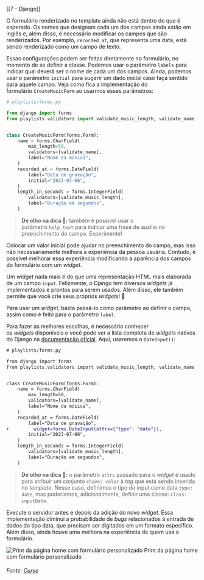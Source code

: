 [[7 - Django]]

O formulário renderizado no template ainda não está dentro do que é esperado. Os nomes que designam cada um dos campos ainda estão em inglês e, além disso, é necessário modificar os campos que são renderizados. Por exemplo, `recorded_at`, que representa uma data, está sendo renderizado como um campo de texto.

Essas configurações podem ser feitas diretamente no formulário, no momento de se definir a classe. Podemos usar o parâmetro `labels` para indicar qual deverá ser o nome de cada um dos campos. Ainda, podemos usar o parâmetro `initial` para sugerir um dado inicial caso faça sentido para aquele campo. Veja como fica a implementação do formulário `CreateMusicForm` ao usarmos esses parâmetros:

```python
# playlists/forms.py

from django import forms
from playlists.validators import validate_music_length, validate_name


class CreateMusicForm(forms.Form):
    name = forms.CharField(
        max_length=50,
        validators=[validate_name],
        label="Nome da música",
    )
    recorded_at = forms.DateField(
        label="Data de gravação",
        initial="2023-07-06",
    )
    length_in_seconds = forms.IntegerField(
        validators=[validate_music_length],
        label="Duração em segundos",
    )
```

> **De olho na dica 👀:** também é possível usar o parâmetro `help_text` para indicar uma frase de auxílio no preenchimento do campo. Experimente!

Colocar um valor inicial pode ajudar no preenchimento do campo, mas isso não necessariamente melhora a experiência da pessoa usuária. Contudo, é possível melhorar essa experiência modificando a aparência dos campos do formulário com um _widget_.

Um _widget_ nada mais é do que uma representação HTML mais elaborada de um campo `input`. Felizmente, o Django tem diversos _widgets_ já implementados e prontos para serem usados. Além disso, ele também permite que você crie seus próprios _widgets_! 🤯

Para usar um _widget_, basta passá-lo como parâmetro ao definir o campo, assim como é feito para o parâmetro `label`.

Para fazer as melhores escolhas, é necessário conhecer os _widgets_ disponíveis e você pode ver a lista completa de _widgets_ nativos do Django na [documentação oficial](https://docs.djangoproject.com/en/4.2/ref/forms/widgets/#built-in-widgets). Aqui, usaremos o `DateInput()`:

```diff
# playlists/forms.py

from django import forms
from playlists.validators import validate_music_length, validate_name


class CreateMusicForm(forms.Form):
    name = forms.CharField(
        max_length=50,
        validators=[validate_name],
        label="Nome da música",
    )
    recorded_at = forms.DateField(
        label="Data de gravação",
+         widget=forms.DateInput(attrs={"type": "date"}),
        initial="2023-07-06",
    )
    length_in_seconds = forms.IntegerField(
        validators=[validate_music_length],
        label="Duração em segundos",
    )
```

> **De olho na dica 👀:** o parâmetro `attrs` passado para o _widget_ é usado para atribuir um conjunto `chave: valor` à _tag_ que está sendo inserida no _template_. Nesse caso, definimos o tipo do input como data `type: date`, mas poderíamos, adicionalmente, definir uma classe: `class: inputDate`.

Execute o servidor antes e depois da adição do novo _widget_. Essa implementação diminui a probabilidade de _bugs_ relacionados à entrada de dados do tipo data, que precisam ser digitados em um formato específico. Além disso, ainda houve uma melhora na experiência de quem usa o formulário.

![Print da página home com formulário personalizado](https://content-assets.betrybe.com/prod/ab153ff3-0c1e-4813-acda-57f1d2d8a578-Print%20da%20p%C3%A1gina%20home%20com%20formul%C3%A1rio%20personalizado.png)
Print da página home com formulário personalizado

###### Fonte: [Curse](https://app.betrybe.com/learn/course/5e938f69-6e32-43b3-9685-c936530fd326/module/3d93d491-e3ed-409f-bdb6-3a5dcd11f8d2/section/d6669182-df2d-4db1-a5c3-ee927fee22d7/day/af829dac-8a8e-40e3-86b9-d39072392aa6/lesson/8b4cbea1-2e63-43e3-a9fc-63e7f54e353b)
